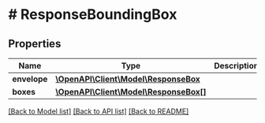 # # ResponseBoundingBox

## Properties

Name | Type | Description | Notes
------------ | ------------- | ------------- | -------------
**envelope** | [**\OpenAPI\Client\Model\ResponseBox**](ResponseBox.md) |  | 
**boxes** | [**\OpenAPI\Client\Model\ResponseBox[]**](ResponseBox.md) |  | 

[[Back to Model list]](../../README.md#documentation-for-models) [[Back to API list]](../../README.md#documentation-for-api-endpoints) [[Back to README]](../../README.md)


